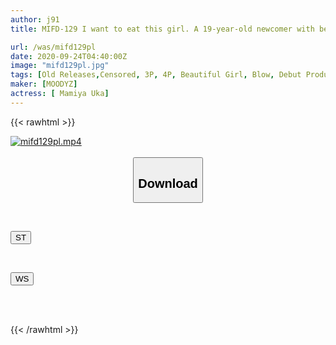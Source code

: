 ```yaml
---
author: j91
title: MIFD-129 I want to eat this girl. A 19-year-old newcomer with beautiful skin makes her AV debut! ! Mamiya Hanaka, a current female college student who can talk about manga and basketball for 2 hours

url: /was/mifd129pl
date: 2020-09-24T04:40:00Z
image: "mifd129pl.jpg"
tags: [Old Releases,Censored, 3P, 4P, Beautiful Girl, Blow, Debut Production, Digital Mosaic, Female College Student, Solowork]
maker: [MOODYZ]
actress: [ Mamiya Uka]
---
```



{{< rawhtml >}}

<div class="video" data-videoid="6meX92WzaOu98q6">
    <a href="javascript:;">
        <img src="/was/mifd129pl/mifd129pl.jpg" width="WIDTH" height="HEIGHT" alt="mifd129pl.mp4" loading="lazy">
    </a>
</div>

<script type="text/javascript" src="https://j91.asia/asset/on-demand-st.js"></script>

<br>
  <link rel="stylesheet" href="https://j91.asia/asset/bs5.css">
  
  <center>
  <button class="btn btn-primary" type="button" data-bs-toggle="collapse" data-bs-target=".multi-collapse" aria-expanded="false" aria-controls="multiCollapseExample1 multiCollapseExample2"><h2>Download</h2></button></center>
</p>
<div class="row">
  <div class="col">
    <div class="collapse multi-collapse" id="multiCollapseExample1">
      <div class="card card-body">
	      	      <br>
<div class="buttons">  
<p><a href="https://streamtape.to/v/6meX92WzaOu98q6" target="_blank"><button class="btn-hover color-3"><i class="fa fa-download"></i> ST</button></a></p></div>
    </div>
  </div>
</div>
  <div class="col">
    <div class="collapse multi-collapse" id="multiCollapseExample2">
      <div class="card card-body">
	      <br>
<div class="buttons">
<p><a href="https://wolfstream.tv/uz8pvrp8ogvc" target="_blank"><button class="btn-hover color-8"><i class="fa fa-download"></i> WS</button></a></p></div>
<br><br>
      </div>
    </div>
  </div>
</div>

{{< /rawhtml >}}